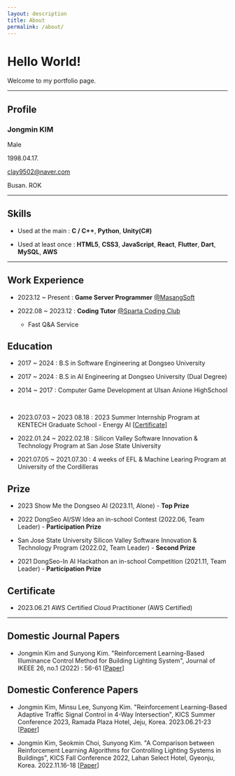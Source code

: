 ```yaml
---
layout: description
title: About
permalink: /about/
---
```


# Hello World!

Welcome to my portfolio page.

* * *

## Profile

### Jongmin KIM

Male

1998.04.17.

clay9502@naver.com

Busan. ROK

* * *

## Skills

- Used at the main : **C / C++**, **Python**, **Unity(C#)**

- Used at least once : **HTML5**, **CSS3**, **JavaScript**, **React**, **Flutter**, **Dart**, **MySQL**, **AWS**

* * *

## Work Experience

- 2023.12 ~ Present : **Game Server Programmer** [@MasangSoft](https://www.masangsoft.com/)

- 2022.08 ~ 2023.12 : **Coding Tutor** [@Sparta Coding Club](https://career.spartacodingclub.kr/home)

    - Fast Q&A Service

## Education

- 2017 ~ 2024 : B.S in Software Engineering at Dongseo University

- 2017 ~ 2024 : B.S in AI Engineering at Dongseo University (Dual Degree)

- 2014 ~ 2017 : Computer Game Development at Ulsan Anione HighSchool

<br>

- 2023.07.03 ~ 2023 08.18 : 2023 Summer Internship Program at KENTECH Graduate School - Energy AI [[Certificate](https://github.com/klay9502/klay9502/blob/main/Certifications/KENTECH_Internship_Certification_JMKim.pdf)]

- 2022.01.24 ~ 2022.02.18 : Silicon Valley Software Innovation & Technology Program at San Jose State University

- 2021.07.05 ~ 2021.07.30 : 4 weeks of EFL & Machine Learing Program at University of the Cordilleras

## Prize

- 2023 Show Me the Dongseo AI (2023.11, Alone) - **Top Prize**

- 2022 DongSeo AI/SW Idea an in-school Contest (2022.06, Team Leader) - **Participation Prize**

- San Jose State University Silicon Valley Software Innovation & Technology Program (2022.02, Team Leader) - **Second Prize**

- 2021 DongSeo-In AI Hackathon an in-school Competition (2021.11, Team Leader) - **Participation Prize**

## Certificate

- 2023.06.21 AWS Certified Cloud Practitioner (AWS Certified)

* * *

## Domestic Journal Papers

- Jongmin Kim and Sunyong Kim. "Reinforcement Learning-Based Illuminance Control Method for Building Lighting System", Journal of IKEEE 26, no.1 (2022) : 56-61 [[Paper](https://github.com/klay9502/klay9502/blob/main/Papers/%EA%B0%95%ED%99%94%ED%95%99%EC%8A%B5_%EA%B8%B0%EB%B0%98_%EB%B9%8C%EB%94%A9%EC%9D%98_%EB%B0%A9%EB%B3%84_%EC%A1%B0%EB%AA%85_%EC%8B%9C%EC%8A%A4%ED%85%9C_%EC%A1%B0%EB%8F%84%EA%B0%92_%EC%84%A4%EC%A0%95%EA%B8%B0%EB%B2%95.pdf)]

## Domestic Conference Papers

- Jongmin Kim, Minsu Lee, Sunyong Kim. "Reinforcement Learning-Based Adaptive Traffic Signal Control in 4-Way Intersection", KICS Summer Conference 2023, Ramada Plaza Hotel, Jeju, Korea. 2023.06.21-23 [[Paper](https://github.com/klay9502/klay9502/blob/main/Papers/%EA%B0%95%ED%99%94%ED%95%99%EC%8A%B5_%EA%B8%B0%EB%B0%98_%EA%B5%90%ED%86%B5%EB%9F%89%EC%97%90_%EB%94%B0%EB%A5%B8_%EC%A0%81%EC%9D%91%ED%98%95_%EA%B5%90%EC%B0%A8%EB%A1%9C_%EC%8B%A0%ED%98%B8%EC%A0%9C%EC%96%B4_%EC%97%B0%EA%B5%AC.pdf)]

- Jongmin Kim, Seokmin Choi, Sunyong Kim. "A Comparison between Reinforcement Learning Algorithms for Controlling Lighting Systems in Buildings", KICS Fall Conference 2022, Lahan Select Hotel, Gyeonju, Korea. 2022.11.16-18 [[Paper](https://github.com/klay9502/klay9502/blob/main/Papers/%EB%B9%8C%EB%94%A9%EC%9D%98_%EB%B0%A9%EB%B3%84_%EC%A1%B0%EB%AA%85%EC%8B%9C%EC%8A%A4%ED%85%9C_%EC%A1%B0%EB%8F%84%EA%B0%92_%EC%84%A4%EC%A0%95%EC%9D%84_%EC%9C%84%ED%95%9C_%EA%B0%95%ED%99%94%ED%95%99%EC%8A%B5_%EC%95%8C%EA%B3%A0%EB%A6%AC%EC%A6%98_%EC%84%B1%EB%8A%A5_%EB%B9%84%EA%B5%90_%EC%97%B0%EA%B5%AC.pdf)]